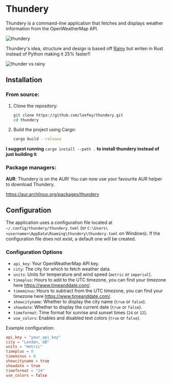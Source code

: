 # Thundery

Thundery is a command-line application that fetches and displays weather information from the OpenWeatherMap API.

![thundery](https://pub-772556e86c514a789d81677bd605749d.r2.dev/thundery.jpg)

Thundery's idea, structure and design is based off [Rainy](https://github.com/liveslol/rainy) but writen in Rust instead of Python making it 25% faster!!

![thunder vs rainy](https://pub-772556e86c514a789d81677bd605749d.r2.dev/thunderyandrainy.jpg)

## Installation

### From source:

1. Clone the repository:

   ```sh
   git clone https://github.com/loefey/thundery.git
   cd thundery
   ```

2. Build the project using Cargo:
   ```sh
   cargo build --release
   ```
**I suggest running** `cargo install --path .` **to install thundery instead of just building it**

### Package managers:

**AUR**:
Thundery is on the AUR! You can now use your favourite AUR helper to download Thundery.

https://aur.archlinux.org/packages/thundery

## Configuration

The application uses a configuration file located at `~/.config/thundery/thundery.toml` (or `C:\Users\<username>\AppData\Roaming\thundery\thundery.toml` on Windows). If the configuration file does not exist, a default one will be created.

### Configuration Options

- `api_key`: Your OpenWeatherMap API key.
- `city`: The city for which to fetch weather data.
- `units`: Units for temperature and wind speed (`metric` or `imperial`).
- `timeplus`: Hours to add to the UTC timezone, you can find your timezone here https://www.timeanddate.com/.
- `timeminus`: Hours to subtract from the UTC timezone, you can find your timezone here https://www.timeanddate.com/.
- `showcityname`: Whether to display the city name (`true` or `false`).
- `showdate`: Whether to display the current date (`true` or `false`).
- `timeformat`: Time format for sunrise and sunset times (`24` or `12`).
- `use_colors`: Enables and disabled text colors (`true` or `false`).

Example configuration:

```toml
api_key = "your_api_key"
city = "London, GB"
units = "metric"
timeplus = 0
timeminus = 0
showcityname = true
showdate = true
timeformat = "24"
use_colors = false
```
